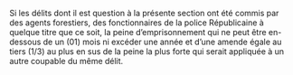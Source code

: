 Si les délits dont il est question à la présente section ont été commis par des agents forestiers, des fonctionnaires de la police Républicaine à quelque titre que ce soit, la peine d’emprisonnement qui ne peut être en-dessous de un (01) mois ni excéder une année et d’une amende égale au tiers (1/3) au plus en sus de la peine la plus forte qui serait appliquée à un autre coupable du même délit.